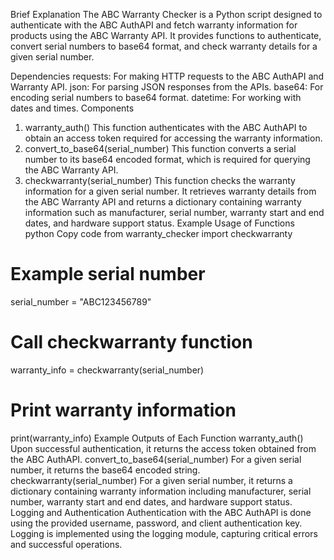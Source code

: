 Brief Explanation
The ABC Warranty Checker is a Python script designed to authenticate with the ABC AuthAPI and fetch warranty information for products using the ABC Warranty API. It provides functions to authenticate, convert serial numbers to base64 format, and check warranty details for a given serial number.

Dependencies
requests: For making HTTP requests to the ABC AuthAPI and Warranty API.
json: For parsing JSON responses from the APIs.
base64: For encoding serial numbers to base64 format.
datetime: For working with dates and times.
Components
1. warranty_auth()
This function authenticates with the ABC AuthAPI to obtain an access token required for accessing the warranty information.
2. convert_to_base64(serial_number)
This function converts a serial number to its base64 encoded format, which is required for querying the ABC Warranty API.
3. checkwarranty(serial_number)
This function checks the warranty information for a given serial number. It retrieves warranty details from the ABC Warranty API and returns a dictionary containing warranty information such as manufacturer, serial number, warranty start and end dates, and hardware support status.
Example Usage of Functions
python
Copy code
from warranty_checker import checkwarranty

# Example serial number
serial_number = "ABC123456789"

# Call checkwarranty function
warranty_info = checkwarranty(serial_number)

# Print warranty information
print(warranty_info)
Example Outputs of Each Function
warranty_auth()
Upon successful authentication, it returns the access token obtained from the ABC AuthAPI.
convert_to_base64(serial_number)
For a given serial number, it returns the base64 encoded string.
checkwarranty(serial_number)
For a given serial number, it returns a dictionary containing warranty information including manufacturer, serial number, warranty start and end dates, and hardware support status.
Logging and Authentication
Authentication with the ABC AuthAPI is done using the provided username, password, and client authentication key.
Logging is implemented using the logging module, capturing critical errors and successful operations.
